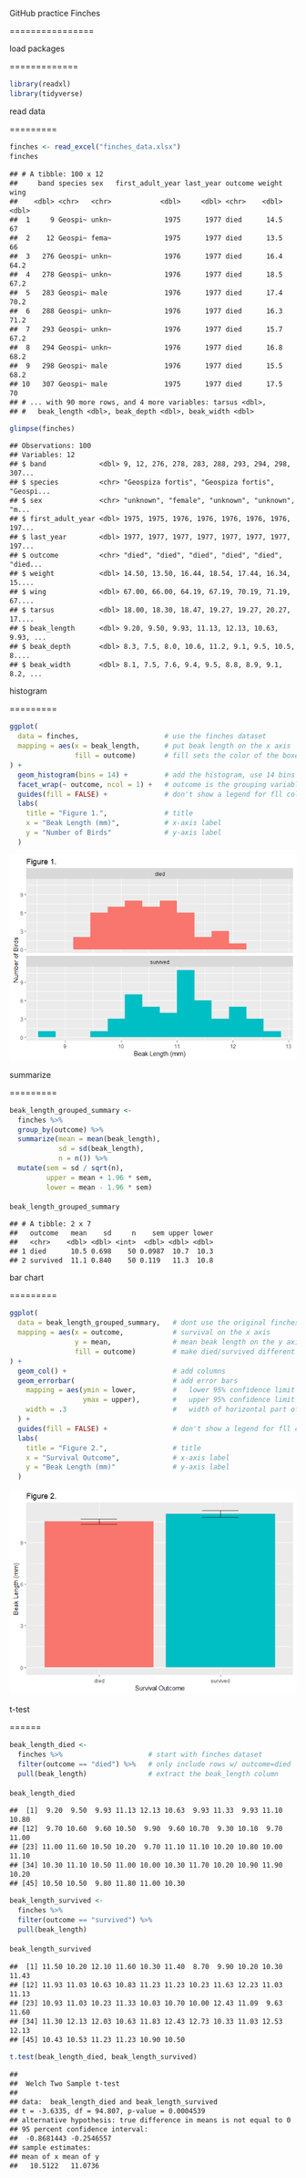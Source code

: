 
GitHub practice Finches

================

load packages

=============

``` r
library(readxl)     
library(tidyverse)  
```

read data

=========

``` r
finches <- read_excel("finches_data.xlsx")
finches
```

    ## # A tibble: 100 x 12
    ##     band species sex   first_adult_year last_year outcome weight  wing
    ##    <dbl> <chr>   <chr>            <dbl>     <dbl> <chr>    <dbl> <dbl>
    ##  1     9 Geospi~ unkn~             1975      1977 died      14.5  67  
    ##  2    12 Geospi~ fema~             1975      1977 died      13.5  66  
    ##  3   276 Geospi~ unkn~             1976      1977 died      16.4  64.2
    ##  4   278 Geospi~ unkn~             1976      1977 died      18.5  67.2
    ##  5   283 Geospi~ male              1976      1977 died      17.4  70.2
    ##  6   288 Geospi~ unkn~             1976      1977 died      16.3  71.2
    ##  7   293 Geospi~ unkn~             1976      1977 died      15.7  67.2
    ##  8   294 Geospi~ unkn~             1976      1977 died      16.8  68.2
    ##  9   298 Geospi~ male              1976      1977 died      15.5  68.2
    ## 10   307 Geospi~ male              1975      1977 died      17.5  70  
    ## # ... with 90 more rows, and 4 more variables: tarsus <dbl>,
    ## #   beak_length <dbl>, beak_depth <dbl>, beak_width <dbl>


``` r
glimpse(finches)
```

    ## Observations: 100
    ## Variables: 12
    ## $ band             <dbl> 9, 12, 276, 278, 283, 288, 293, 294, 298, 307...
    ## $ species          <chr> "Geospiza fortis", "Geospiza fortis", "Geospi...
    ## $ sex              <chr> "unknown", "female", "unknown", "unknown", "m...
    ## $ first_adult_year <dbl> 1975, 1975, 1976, 1976, 1976, 1976, 1976, 197...
    ## $ last_year        <dbl> 1977, 1977, 1977, 1977, 1977, 1977, 1977, 197...
    ## $ outcome          <chr> "died", "died", "died", "died", "died", "died...
    ## $ weight           <dbl> 14.50, 13.50, 16.44, 18.54, 17.44, 16.34, 15....
    ## $ wing             <dbl> 67.00, 66.00, 64.19, 67.19, 70.19, 71.19, 67....
    ## $ tarsus           <dbl> 18.00, 18.30, 18.47, 19.27, 19.27, 20.27, 17....
    ## $ beak_length      <dbl> 9.20, 9.50, 9.93, 11.13, 12.13, 10.63, 9.93, ...
    ## $ beak_depth       <dbl> 8.3, 7.5, 8.0, 10.6, 11.2, 9.1, 9.5, 10.5, 8....
    ## $ beak_width       <dbl> 8.1, 7.5, 7.6, 9.4, 9.5, 8.8, 8.9, 9.1, 8.2, ...


histogram

=========

``` r
ggplot(
  data = finches,                     # use the finches dataset
  mapping = aes(x = beak_length,      # put beak length on the x axis
                fill = outcome)       # fill sets the color of the boxes
) +
  geom_histogram(bins = 14) +         # add the histogram, use 14 bins
  facet_wrap(~ outcome, ncol = 1) +   # outcome is the grouping variable
  guides(fill = FALSE) +              # don't show a legend for fll color
  labs(
    title = "Figure 1.",              # title
    x = "Beak Length (mm)",           # x-axis label
    y = "Number of Birds"             # y-axis label
  )
```

![](practice_markdown_files/figure-markdown_github/unnamed-chunk-3-1.png)



summarize

=========

``` r
beak_length_grouped_summary <- 
  finches %>% 
  group_by(outcome) %>% 
  summarize(mean = mean(beak_length),
            sd = sd(beak_length),
            n = n()) %>% 
  mutate(sem = sd / sqrt(n),
         upper = mean + 1.96 * sem,
         lower = mean - 1.96 * sem)

beak_length_grouped_summary
```

    ## # A tibble: 2 x 7
    ##   outcome   mean    sd     n    sem upper lower
    ##   <chr>    <dbl> <dbl> <int>  <dbl> <dbl> <dbl>
    ## 1 died      10.5 0.698    50 0.0987  10.7  10.3
    ## 2 survived  11.1 0.840    50 0.119   11.3  10.8



bar chart

=========

``` r
ggplot(
  data = beak_length_grouped_summary,   # dont use the original finches dataset
  mapping = aes(x = outcome,            # survival on the x axis
                y = mean,               # mean beak length on the y axis
                fill = outcome)         # make died/survived different colors
) +
  geom_col() +                          # add columns
  geom_errorbar(                        # add error bars
    mapping = aes(ymin = lower,         #   lower 95% confidence limit
                  ymax = upper),        #   upper 95% confidence limit
    width = .3                          #   width of horizontal part of bars
  ) +
  guides(fill = FALSE) +                # don't show a legend for fll color
  labs(
    title = "Figure 2.",                # title
    x = "Survival Outcome",             # x-axis label
    y = "Beak Length (mm)"              # y-axis label
  )
```

![](practice_markdown_files/figure-markdown_github/unnamed-chunk-5-1.png)



t-test

======

``` r
beak_length_died <-
  finches %>%                     # start with finches dataset
  filter(outcome == "died") %>%   # only include rows w/ outcome=died
  pull(beak_length)               # extract the beak_length column

beak_length_died
```

    ##  [1]  9.20  9.50  9.93 11.13 12.13 10.63  9.93 11.33  9.93 11.10 10.80
    ## [12]  9.70 10.60  9.60 10.50  9.90  9.60 10.70  9.30 10.10  9.70 11.00
    ## [23] 11.00 11.60 10.50 10.20  9.70 11.10 11.10 10.20 10.80 10.00 11.10
    ## [34] 10.30 11.10 10.50 11.00 10.00 10.30 11.70 10.20 10.90 11.90 10.20
    ## [45] 10.50 10.50  9.80 11.80 11.00 10.30

``` r
beak_length_survived <-
  finches %>% 
  filter(outcome == "survived") %>% 
  pull(beak_length)

beak_length_survived
```

    ##  [1] 11.50 10.20 12.10 11.60 10.30 11.40  8.70  9.90 10.20 10.30 11.43
    ## [12] 11.93 11.03 10.63 10.83 11.23 11.23 10.23 11.63 12.23 11.03 11.13
    ## [23] 10.93 11.03 10.23 11.33 10.03 10.70 10.00 12.43 11.09  9.63 11.60
    ## [34] 11.30 12.13 12.03 10.63 11.83 12.43 12.73 10.33 11.03 12.53 12.13
    ## [45] 10.43 10.53 11.23 11.23 10.90 10.50

``` r
t.test(beak_length_died, beak_length_survived)
```

    ## 
    ##  Welch Two Sample t-test
    ## 
    ## data:  beak_length_died and beak_length_survived
    ## t = -3.6335, df = 94.807, p-value = 0.0004539
    ## alternative hypothesis: true difference in means is not equal to 0
    ## 95 percent confidence interval:
    ##  -0.8681443 -0.2546557
    ## sample estimates:
    ## mean of x mean of y 
    ##   10.5122   11.0736
